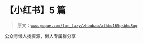 # 【小红书】5 篇

> 原文：[`www.yuque.com/for_lazy/zhoubao/alhbu165psbho8qg`](https://www.yuque.com/for_lazy/zhoubao/alhbu165psbho8qg)

公众号懒人找资源，懒人专属群分享